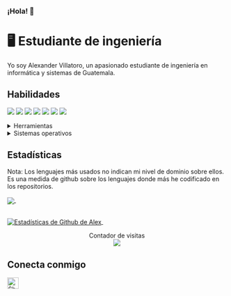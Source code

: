 ### ¡Hola! 👋
<!--
**AlexGVM/AlexGVM** is a ✨ _special_ ✨ repository because its `README.md` (this file) appears on your GitHub profile.

Here are some ideas to get you started:

- 🔭 I’m currently working on ...
- 🌱 I’m currently learning ...
- 👯 I’m looking to collaborate on ...
- 🤔 I’m looking for help with ...
- 💬 Ask me about ...
- 📫 How to reach me: ...
- 😄 Pronouns: ...
- ⚡ Fun fact: ...
-->
# 🖥 Estudiante de ingeniería
Yo soy Alexander Villatoro, un apasionado estudiante de ingeniería en informática y sistemas de Guatemala.
## Habilidades
<img src="https://img.shields.io/badge/-C%23-blueviolet" /> <img src="https://img.shields.io/badge/-C%2B%2B-blue" /> <img src="https://img.shields.io/badge/-Java-orange" />
<img src="https://img.shields.io/badge/-HTML-red" /> <img src="https://img.shields.io/badge/-SQL%20Server-lightgrey" /> <img src="https://img.shields.io/badge/-Python-lightgrey" /> <img src="https://img.shields.io/badge/-SonyVegas-9cf" /> 

<details>
	<summary>Herramientas</summary>
	<ul>
    <li>Visual Studio</li>
    <li>Netbeans</li>
	  <li>Python</li>
	  <li>SQL Server Management Studio</li>
	  <li>Sony Vegas</li>
	</ul>
</details>

<details>
	<summary>Sistemas operativos</summary>
	<ul>
	  <li>Windows</li>
    <li>Ubuntu</li>
	</ul>
</details>

## Estadísticas
Nota: Los lenguajes más usados no indican mi nivel de dominio sobre ellos. Es una medida de github sobre los lenguajes donde más he codificado en los repositorios.

<a href="https://github.com/AlexGVM/github-readme-stats">
  <img align="center" src="https://github-readme-stats.vercel.app/api/top-langs/?username=AlexGVM&layout=compact&theme=tokyonight" />
</a> &nbsp;&nbsp;&nbsp;&nbsp;&nbsp;&nbsp;&nbsp;&nbsp;&nbsp;&nbsp;&nbsp;&nbsp;

<br><a href="https://github.com/AlexGVM/github-readme-stats">
  <img align="center" src="https://github-readme-stats.vercel.app/api?username=AlexGVM&show_icons=true&include_all_commits=true&theme=tokyonight&line_height=27" alt="Estadísticas de Github de Alex" />
</a> &nbsp;

<p align="center"> 
  Contador de visitas<br>
  <img src="https://profile-counter.glitch.me/sagar-viradiya/count.svg" />
</p>

## Conecta conmigo

  <a href="mailto:asgasebastian@gmail.com">
    <img align="left" alt="Shubhamdeep Jha | Gmail" width="26px" src="https://github.com/TheDudeThatCode/TheDudeThatCode/blob/master/Assets/Gmail.svg" />
  </a>
